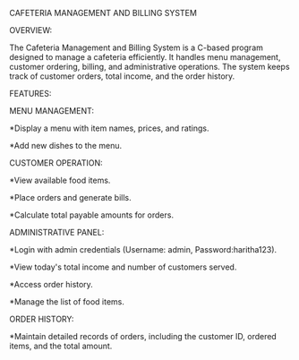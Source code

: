 
CAFETERIA MANAGEMENT AND BILLING SYSTEM


OVERVIEW:

The Cafeteria Management and Billing System is a C-based program designed to manage a cafeteria efficiently. It handles menu management, customer ordering, billing, and administrative operations. The system keeps track of customer orders, total income, and the order history.

FEATURES:

MENU MANAGEMENT:

*Display a menu with item names, prices, and ratings.

*Add new dishes to the menu.

CUSTOMER OPERATION:

*View available food items.

*Place orders and generate bills.

*Calculate total payable amounts for orders.

ADMINISTRATIVE PANEL:

*Login with admin credentials (Username: admin, Password:haritha123).

*View today's total income and number of customers served.

*Access order history.

*Manage the list of food items.

ORDER HISTORY:

*Maintain detailed records of orders, including the customer ID, ordered items, and the total amount.
